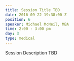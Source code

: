 ```yaml
---
title: Session Title TBD
date: 2016-09-22 19:38:00 Z
position: 6
speaker: Michael McNeil, MBA
time: 2:00 - 3:00 pm
day: 3
type: medical
---
```


Session Description TBD